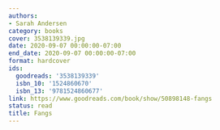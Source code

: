 ```yaml
---
authors:
- Sarah Andersen
category: books
cover: 3538139339.jpg
date: 2020-09-07 00:00:00-07:00
end_date: 2020-09-07 00:00:00-07:00
format: hardcover
ids:
  goodreads: '3538139339'
  isbn_10: '1524860670'
  isbn_13: '9781524860677'
link: https://www.goodreads.com/book/show/50898148-fangs
status: read
title: Fangs
---
```

